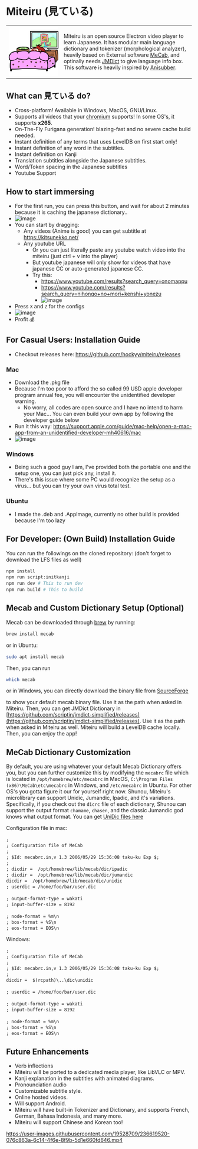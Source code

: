 # Miteiru (見ている)

<table style="border: none;">
  <tr>
    <td><img src="renderer/public/images/logo.png" alt="Miteiru Logo" /></td>
    <td> Miteiru is an open source Electron video player to learn Japanese. It has modular main language dictionary and tokenizer (morphological analyzer), heavily based on External software <a href="https://taku910.github.io/mecab/">MeCab</a>, and optinally needs <a href="https://github.com/scriptin/jmdict-simplified">JMDict</a> to give language info box. This software is heavily inspired by <a href="https://ookii-tsuki.github.io/Anisubber/">Anisubber</a>. </td>
  </tr>
</table>

## What can 見ている do?

- Cross-platform! Available in Windows, MacOS, GNU/Linux.
- Supports all videos that your [chromium](https://www.chromium.org/audio-video/) supports! In some OS's, it supports **x265**.
- On-The-Fly Furigana generation! blazing-fast and no severe cache build needed.
- Instant definition of any terms that uses LevelDB on first start only!
- Instant definition of any word in the subtitles.
- Instant definition on Kanji
- Translation subtitles alongside the Japanese subtitles.
- Word/Token spacing in the Japanese subtitles
- Youtube Support

## How to start immersing

- For the first run, you can press this button, and wait for about 2 minutes because it is caching the japanese dictionary..
- ![image](https://github.com/hockyy/miteiru/assets/19528709/023e464d-ee80-4ddd-9a06-03d525e11e59)
- You can start by dragging:
  - Any videos (Anime is good) you can get subtitle at https://kitsunekko.net/
  - Any youtube URL
    - Or you can just literally paste any youtube watch video into the miteiru (just ctrl + v into the player)
    - But youtube japanese will only show for videos that have japanese CC or auto-generated japanese CC.
    - Try this:
      - https://www.youtube.com/results?search_query=onomappu
      - https://www.youtube.com/results?search_query=nihongo+no+mori+kenshi+yonezu
      - ![image](https://github.com/hockyy/miteiru/assets/19528709/4396ad99-9961-41ec-9683-1778750ee9be)
- Press `X` and `Z` for the configs
- ![image](https://github.com/hockyy/miteiru/assets/19528709/46cd3065-29cf-4d0a-957b-62ef28386693)
- Profit 💰



## For Casual Users: Installation Guide

- Checkout releases here: https://github.com/hockyy/miteiru/releases

### Mac

- Download the .pkg file
- Because I'm too poor to afford the so called 99 USD apple developer program annual fee, you will encounter the unidentified developer warning.
  - No worry, all codes are open source and I have no intend to harm your Mac... You can even build your own app by following the developer guide below
- Run it this way: https://support.apple.com/guide/mac-help/open-a-mac-app-from-an-unidentified-developer-mh40616/mac
- ![image](https://github.com/hockyy/miteiru/assets/19528709/a440a119-49cf-45f1-8c42-93289d20e01e)

### Windows

- Being such a good guy I am, I've provided both the portable one and the setup one, you can just pick any, install it.
- There's this issue where some PC would recognize the setup as a virus... but you can try your own virus total test.

### Ubuntu

- I made the .deb and .AppImage, currently no other build is provided because I'm too lazy

## For Developer: (Own Build) Installation Guide

You can run the followings on the cloned repository: (don't forget to download the LFS files as well)

```bash
npm install
npm run script:initkanji
npm run dev # This to run dev
npm run build # This to build
```

## Mecab and Custom Dictionary Setup (Optional)

Mecab can be downloaded through [brew](https://brew.sh/) by running:

```bash
brew install mecab
```

or in Ubuntu:

```bash
sudo apt install mecab
```

Then, you can run

```bash
which mecab
```

or in Windows, you can directly download the binary file from [SourceForge](https://sourceforge.net/projects/mecab/)

to show your default mecab binary file. Use it as the path when asked in Miteiru. Then, you can get JMDict Dictionary in [https://github.com/scriptin/jmdict-simplified/releases](https://github.com/scriptin/jmdict-simplified/releases). Use it as the path when asked in Miteiru as well. Miteiru will build a LevelDB cache locally. Then, you can enjoy the app!

## MeCab Dictionary Customization

By default, you are using whatever your default Mecab Dictionary offers you, but you can further customize this by modifying the `mecabrc` file which is located in `/opt/homebrew/etc/mecabrc` in MacOS, `C:\Program Files (x86)\MeCab\etc\mecabrc` in Windows, and `/etc/mecabrc` in Ubuntu. For other OS's you gotta figure it our for yourself right now. Shunou, Miteiru's microlibrary can support Unidic, Jumandic, Ipadic, and it's variations. Specifically, if you check out the `dicrc` file of each dictionary, Shunou can support the output format `chamame`, `chasen`, and the classic Jumandic god knows what output format. You can get [UniDic files here](https://clrd.ninjal.ac.jp/unidic/en/)

Configuration file in mac:
```
;
; Configuration file of MeCab
;
; $Id: mecabrc.in,v 1.3 2006/05/29 15:36:08 taku-ku Exp $;
;
; dicdir =  /opt/homebrew/lib/mecab/dic/ipadic
; dicdir =  /opt/homebrew/lib/mecab/dic/jumandic
dicdir =  /opt/homebrew/lib/mecab/dic/unidic
; userdic = /home/foo/bar/user.dic

; output-format-type = wakati
; input-buffer-size = 8192

; node-format = %m\n
; bos-format = %S\n
; eos-format = EOS\n
```

Windows:
```
;
; Configuration file of MeCab
;
; $Id: mecabrc.in,v 1.3 2006/05/29 15:36:08 taku-ku Exp $;
;
dicdir =  $(rcpath)\..\dic\unidic

; userdic = /home/foo/bar/user.dic

; output-format-type = wakati
; input-buffer-size = 8192

; node-format = %m\n
; bos-format = %S\n
; eos-format = EOS\n
```

## Future Enhancements

- Verb inflections 
- Miteiru will be ported to a dedicated media player, like LibVLC or MPV.
- Kanji explanation in the subtitles with animated diagrams.
- Pronounciation audio
- Customizable subtitle style.
- Online hosted videos.
- Will support Android.
- Miteiru will have built-in Tokenizer and Dictionary, and supports French, German, Bahasa Indonesia, and many more.
- Miteiru will support Chinese and Korean too!



https://user-images.githubusercontent.com/19528709/236619520-076c863a-6c14-4f6e-8f9b-5d1e660fd646.mp4

